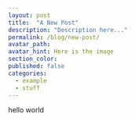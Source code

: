 ```yaml
---
layout: post
title:  "A New Post"
description: "Description here..."
permalink: /blog/new-post/
avatar_path: 
avatar_hint: Here is the image
section_color:
published: false
categories:
  - example
  - stuff
---
```


hello world
